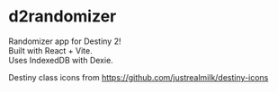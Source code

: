 # d2randomizer

Randomizer app for Destiny 2! </br>
Built with React + Vite. </br>
Uses IndexedDB with Dexie.

Destiny class icons from https://github.com/justrealmilk/destiny-icons
